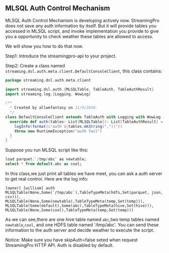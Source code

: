 ## MLSQL Auth Control Mechanism

MLSQL Auth Control Mechanism is developing actively now. 
StreamingPro does not save any auth information by itself. 
But it will provide tables you accessed in MLSQL script,
and invoke implementation you provide  to give you a opportunity to check weather these tables are
allowed to access.

We will show you how to do that now.

Step1: Introduce the streamingpro-api to your project.

Step2: Create a class named `streaming.dsl.auth.meta.client.DefaultConsoleClient`, this class contains:

```scala
package streaming.dsl.auth.meta.client

import streaming.dsl.auth.{MLSQLTable, TableAuth, TableAuthResult}
import streaming.log.{Logging, WowLog}

/**
  * Created by allwefantasy on 11/9/2018.
  */
class DefaultConsoleClient extends TableAuth with Logging with WowLog {
  override def auth(tables: List[MLSQLTable]): List[TableAuthResult] = {
    logInfo(format(s"auth ${tables.mkString(",")}"))
    throw new RuntimeException("auth fail")
  }
}
```

Suppose you run MLSQL script like this:

```sql
load parquet.`/tmp/abc` as newtable;
select * from default.abc as cool;
```

In this class,we just print all tables we have meet, you can ask a auth server to get real control. Here
are the log info:

```
[owner] [william] auth 
MLSQLTable(None,Some(`/tmp/abc`),TableTypeMeta(hdfs,Set(parquet, json, csv))),
MLSQLTable(None,Some(newtable),TableTypeMeta(temp,Set(temp))),
MLSQLTable(Some(default),Some(abc),TableTypeMeta(hive,Set(hive))),
MLSQLTable(None,Some(cool),TableTypeMeta(temp,Set(temp)))
```

As we can see,there are one hive table named `abc`,two temp tables named `newtable`,`cool`, and one HDFS table named '/tmp/abc'.
You can send these information to the auth server and decide weather to execute the script.

Notice: Make sure you have  skipAuth=false seted when request StreamingPro HTTP API. Auth is disabled by default.

 
 
